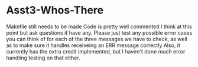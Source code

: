 # Asst3-Whos-There
Makefile still needs to be made
Code is pretty well commented I think at this point but ask questions if have any.
Please just test any possible error cases you can think of for each of the three messages we have to check, as well as to make sure it handles receiveing an ERR message correctly
Also, it currently has the extra credit implemented, but I haven't done much error handling testing on that either.
